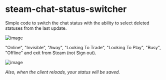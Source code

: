 # steam-chat-status-switcher

Simple code to switch the chat status with the ability to select deleted statuses from the last update.

![image](https://user-images.githubusercontent.com/125325739/218614218-2f3551ff-6280-4b2e-8e26-db17938045d7.png)

"Online", "Invisible", "Away", "Looking To Trade", "Looking To Play", "Busy", "Offline" and exit from Steam (not Sign out).

![image](https://user-images.githubusercontent.com/125325739/218613972-6bffca01-b705-4ad7-acad-63d4a1f918eb.png)

*Also, when the client reloads, your status will be saved.*
